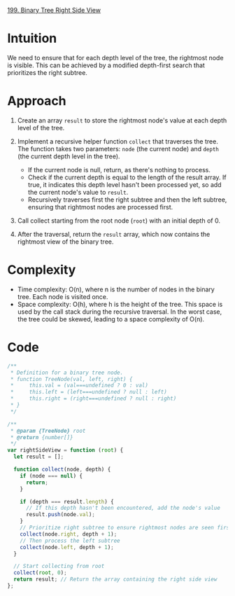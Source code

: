 [199. Binary Tree Right Side View](https://leetcode.com/problems/binary-tree-right-side-view/description/)

# Intuition

We need to ensure that for each depth level of the tree, the rightmost node is visible. This can be achieved by a modified depth-first search that prioritizes the right subtree.

# Approach

1. Create an array `result` to store the rightmost node's value at each depth level of the tree.
2. Implement a recursive helper function `collect` that traverses the tree. The function takes two parameters: `node` (the current node) and `depth` (the current depth level in the tree).

   - If the current node is null, return, as there's nothing to process.
   - Check if the current depth is equal to the length of the result array. If true, it indicates this depth level hasn't been processed yet, so add the current node's value to `result`.
   - Recursively traverses first the right subtree and then the left subtree, ensuring that rightmost nodes are processed first.

3. Call collect starting from the root node (`root`) with an initial depth of 0.
4. After the traversal, return the `result` array, which now contains the rightmost view of the binary tree.

# Complexity

- Time complexity: O(n), where n is the number of nodes in the binary tree. Each node is visited once.
- Space complexity: O(h), where h is the height of the tree. This space is used by the call stack during the recursive traversal. In the worst case, the tree could be skewed, leading to a space complexity of O(n).

# Code

```javascript
/**
 * Definition for a binary tree node.
 * function TreeNode(val, left, right) {
 *     this.val = (val===undefined ? 0 : val)
 *     this.left = (left===undefined ? null : left)
 *     this.right = (right===undefined ? null : right)
 * }
 */

/**
 * @param {TreeNode} root
 * @return {number[]}
 */
var rightSideView = function (root) {
  let result = [];

  function collect(node, depth) {
    if (node === null) {
      return;
    }

    if (depth === result.length) {
      // If this depth hasn't been encountered, add the node's value
      result.push(node.val);
    }
    // Prioritize right subtree to ensure rightmost nodes are seen first
    collect(node.right, depth + 1);
    // Then process the left subtree
    collect(node.left, depth + 1);
  }

  // Start collecting from root
  collect(root, 0);
  return result; // Return the array containing the right side view
};
```
